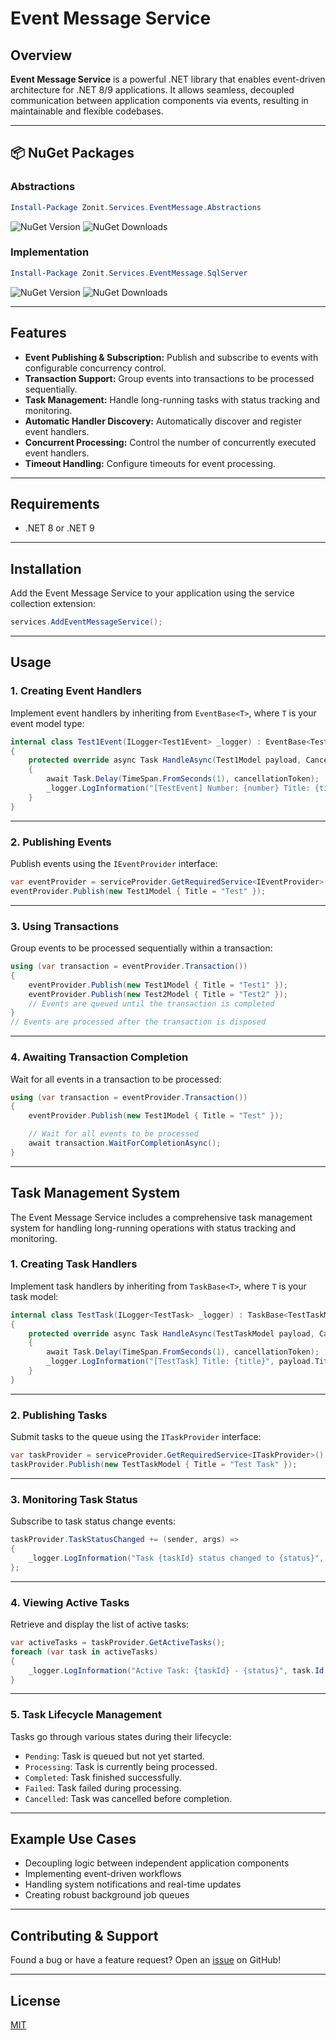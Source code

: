 # Event Message Service

## Overview

**Event Message Service** is a powerful .NET library that enables event-driven architecture for .NET 8/9 applications. It allows seamless, decoupled communication between application components via events, resulting in maintainable and flexible codebases.

---

## :package: NuGet Packages

### Abstractions

```powershell
Install-Package Zonit.Services.EventMessage.Abstractions 
```
![NuGet Version](https://img.shields.io/nuget/v/Zonit.Services.EventMessage.Abstractions.svg)
![NuGet Downloads](https://img.shields.io/nuget/dt/Zonit.Services.EventMessage.Abstractions.svg)

### Implementation

```powershell
Install-Package Zonit.Services.EventMessage.SqlServer
```
![NuGet Version](https://img.shields.io/nuget/v/Zonit.Services.EventMessage.svg)
![NuGet Downloads](https://img.shields.io/nuget/dt/Zonit.Services.EventMessage.svg)

---

## Features

- **Event Publishing & Subscription:** Publish and subscribe to events with configurable concurrency control.
- **Transaction Support:** Group events into transactions to be processed sequentially.
- **Task Management:** Handle long-running tasks with status tracking and monitoring.
- **Automatic Handler Discovery:** Automatically discover and register event handlers.
- **Concurrent Processing:** Control the number of concurrently executed event handlers.
- **Timeout Handling:** Configure timeouts for event processing.

---

## Requirements

- .NET 8 or .NET 9

---

## Installation

Add the Event Message Service to your application using the service collection extension:

```csharp
services.AddEventMessageService();
```

---

## Usage

### 1. Creating Event Handlers

Implement event handlers by inheriting from `EventBase<T>`, where `T` is your event model type:

```csharp
internal class Test1Event(ILogger<Test1Event> _logger) : EventBase<Test1Model>
{
    protected override async Task HandleAsync(Test1Model payload, CancellationToken cancellationToken)
    {
        await Task.Delay(TimeSpan.FromSeconds(1), cancellationToken);
        _logger.LogInformation("[TestEvent] Number: {number} Title: {title}", 1, payload);
    }
}
```

---

### 2. Publishing Events

Publish events using the `IEventProvider` interface:

```csharp
var eventProvider = serviceProvider.GetRequiredService<IEventProvider>();
eventProvider.Publish(new Test1Model { Title = "Test" });
```

---

### 3. Using Transactions

Group events to be processed sequentially within a transaction:

```csharp
using (var transaction = eventProvider.Transaction())
{
    eventProvider.Publish(new Test1Model { Title = "Test1" });
    eventProvider.Publish(new Test2Model { Title = "Test2" });
    // Events are queued until the transaction is completed
}
// Events are processed after the transaction is disposed
```

---

### 4. Awaiting Transaction Completion

Wait for all events in a transaction to be processed:

```csharp
using (var transaction = eventProvider.Transaction())
{
    eventProvider.Publish(new Test1Model { Title = "Test" });

    // Wait for all events to be processed
    await transaction.WaitForCompletionAsync();
}
```

---

## Task Management System

The Event Message Service includes a comprehensive task management system for handling long-running operations with status tracking and monitoring.

### 1. Creating Task Handlers

Implement task handlers by inheriting from `TaskBase<T>`, where `T` is your task model:

```csharp
internal class TestTask(ILogger<TestTask> _logger) : TaskBase<TestTaskModel>
{
    protected override async Task HandleAsync(TestTaskModel payload, CancellationToken cancellationToken)
    {
        await Task.Delay(TimeSpan.FromSeconds(1), cancellationToken);
        _logger.LogInformation("[TestTask] Title: {title}", payload.Title);
    }
}
```

---

### 2. Publishing Tasks

Submit tasks to the queue using the `ITaskProvider` interface:

```csharp
var taskProvider = serviceProvider.GetRequiredService<ITaskProvider>();
taskProvider.Publish(new TestTaskModel { Title = "Test Task" });
```

---

### 3. Monitoring Task Status

Subscribe to task status change events:

```csharp
taskProvider.TaskStatusChanged += (sender, args) =>
{
    _logger.LogInformation("Task {taskId} status changed to {status}", args.TaskId, args.Status);
};
```

---

### 4. Viewing Active Tasks

Retrieve and display the list of active tasks:

```csharp
var activeTasks = taskProvider.GetActiveTasks();
foreach (var task in activeTasks)
{
    _logger.LogInformation("Active Task: {taskId} - {status}", task.Id, task.Status);
}
```

---

### 5. Task Lifecycle Management

Tasks go through various states during their lifecycle:

- `Pending`: Task is queued but not yet started.
- `Processing`: Task is currently being processed.
- `Completed`: Task finished successfully.
- `Failed`: Task failed during processing.
- `Cancelled`: Task was cancelled before completion.

---

## Example Use Cases

- Decoupling logic between independent application components
- Implementing event-driven workflows
- Handling system notifications and real-time updates
- Creating robust background job queues

---

## Contributing & Support

Found a bug or have a feature request? Open an [issue](https://github.com/Zonit/Zonit.Services.EventMessage/issues/new) on GitHub!

---

## License

[MIT](LICENSE)
